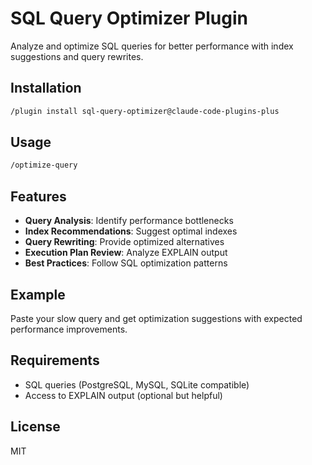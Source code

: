 # SQL Query Optimizer Plugin

Analyze and optimize SQL queries for better performance with index suggestions and query rewrites.

## Installation

```bash
/plugin install sql-query-optimizer@claude-code-plugins-plus
```

## Usage

```bash
/optimize-query
```

## Features

- **Query Analysis**: Identify performance bottlenecks
- **Index Recommendations**: Suggest optimal indexes
- **Query Rewriting**: Provide optimized alternatives
- **Execution Plan Review**: Analyze EXPLAIN output
- **Best Practices**: Follow SQL optimization patterns

## Example

Paste your slow query and get optimization suggestions with expected performance improvements.

## Requirements

- SQL queries (PostgreSQL, MySQL, SQLite compatible)
- Access to EXPLAIN output (optional but helpful)

## License

MIT
